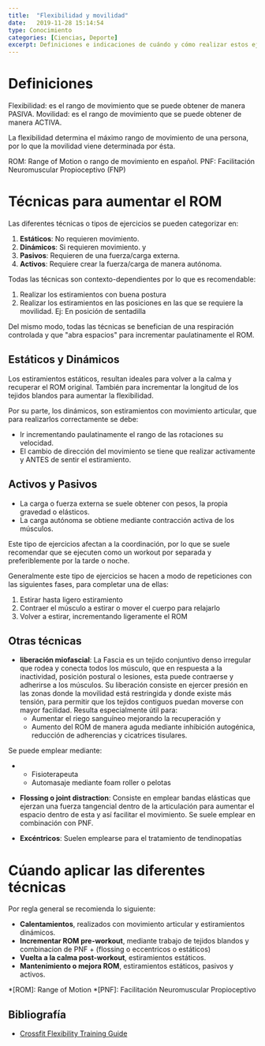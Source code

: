 ```yaml
---
title:  "Flexibilidad y movilidad"
date:   2019-11-28 15:14:54
type: Conocimiento
categories: [Ciencias, Deporte]
excerpt: Definiciones e indicaciones de cuándo y cómo realizar estos ejercicios
---
```

# Definiciones

Flexibilidad:
es el rango de movimiento que se puede obtener de manera PASIVA. 
Movilidad:
es el rango de movimiento que se puede obtener de manera ACTIVA.

La flexibilidad determina el máximo rango de movimiento de una persona, por lo que la movilidad viene determinada por ésta.

ROM:
Range of Motion o rango de movimiento en español.
PNF:
Facilitación Neuromuscular Propioceptivo (FNP)

# Técnicas para aumentar el ROM
Las diferentes técnicas o tipos de ejercicios se pueden categorizar en:
1.  **Estáticos**: No requieren movimiento.
2.  **Dinámicos**: Si requieren movimiento.
y
1.  **Pasivos**: Requieren de una fuerza/carga externa.
2.  **Activos**: Requiere crear la fuerza/carga de manera autónoma.

Todas las técnicas son contexto-dependientes por lo que es recomendable:
1.  Realizar los estiramientos con buena postura
2.  Realizar los estiramientos en las posiciones en las que se requiere la movilidad. Ej: En posición de sentadilla

Del mismo modo, todas las técnicas se benefician de una respiración controlada y que "abra espacios" para incrementar paulatinamente el ROM.

## Estáticos y Dinámicos
Los estiramientos estáticos, resultan ideales para volver a la calma y recuperar el ROM original. También para incrementar la longitud de los tejidos blandos para aumentar la flexibilidad.

Por su parte, los dinámicos, son estiramientos con movimiento articular, que para realizarlos correctamente se debe:
-   Ir incrementando paulatinamente el rango de las rotaciones su velocidad.
-   El cambio de dirección del movimiento se tiene que realizar activamente y ANTES de sentir el estiramiento.

## Activos y Pasivos
-   La carga o fuerza externa se suele obtener con pesos, la propia gravedad o elásticos.
-   La carga autónoma se obtiene mediante contracción activa de los músculos.

Este tipo de ejercicios afectan a la coordinación, por lo que se suele recomendar que se ejecuten como un workout por separada y preferiblemente por la tarde o noche.

Generalmente este tipo de ejercicios se hacen a modo de repeticiones con las siguientes fases, para completar una de ellas:

1.  Estirar hasta ligero estiramiento
2.  Contraer el músculo a estirar o mover el cuerpo para relajarlo
3.  Volver a estirar, incrementando ligeramente el ROM

## Otras técnicas
-   **liberación miofascial**: La Fascia es un tejido conjuntivo denso irregular que rodea y conecta todos los músculo, que en respuesta a la inactividad, posición postural o lesiones, esta puede contraerse y adherirse a los músculos. Su liberación consiste en ejercer presión en las zonas donde la movilidad está restringida y donde existe más tensión, para permitir que los tejidos contiguos puedan moverse con mayor facilidad. Resulta especialmente útil para:
    -   Aumentar el riego sanguíneo mejorando la recuperación y
    -   Aumento del ROM de manera aguda mediante inhibición autogénica, reducción de adherencias y cicatrices tisulares.

Se puede emplear mediante:

-   -   Fisioterapeuta
    -   Automasaje mediante foam roller o pelotas

-   **Flossing o joint distraction**: Consiste en emplear bandas elásticas que ejerzan una fuerza tangencial dentro de la articulación para aumentar el espacio dentro de esta y así facilitar el movimiento. Se suele emplear en combinación con PNF.

-   **Excéntricos**: Suelen emplearse para el tratamiento de tendinopatías

# Cúando aplicar las diferentes técnicas
Por regla general se recomienda lo siguiente:
-   **Calentamientos**, realizados con movimiento articular y estiramientos dinámicos.
-   **Incrementar ROM pre-workout**, mediante trabajo de tejidos blandos y combinacion de PNF + (flossing o eccentricos o estáticos)
-   **Vuelta a la calma post-workout**, estiramientos estáticos.
-   **Mantenimiento o mejora ROM**, estiramientos estáticos, pasivos y activos.

*[ROM]: Range of Motion
*[PNF]: Facilitación Neuromuscular Propioceptivo

## Bibliografía

-   [Crossfit Flexibility Training Guide](http://assets.crossfit.com/pdfs/seminars/Flexibility_Training_Guide.pdf)
<!--stackedit_data:
eyJoaXN0b3J5IjpbLTM5NDc3NjI2NSwtMTg3NjU3OTExN119
-->
